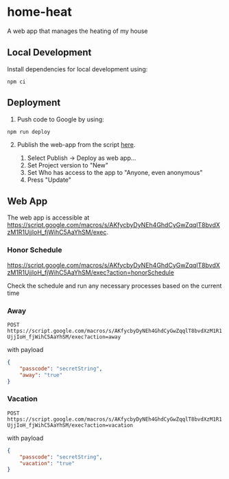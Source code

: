 # home-heat
A web app that manages the heating of my house

## Local Development

Install dependencies for local development using:
```
npm ci
```

## Deployment

1. Push code to Google by using:
```
npm run deploy
```

2. Publish the web-app from the script [here](https://script.google.com/d/10rdOYPj5eix6kF7VkjrmR8LDWrHty8pLn0kW5yhmMm_A5pdr8S-RUWxR/edit?usp=drive_web).

    1. Select Publish -> Deploy as web app...
    2. Set Project version to "New"
    3. Set Who has access to the app to "Anyone, even anonymous"
    4. Press "Update"

## Web App

The web app is accessible at https://script.google.com/macros/s/AKfycbyDyNEh4GhdCyGwZqqlT8bvdXzM1R1UjjIoH_fjWihC5AaYhSM/exec.

### Honor Schedule
https://script.google.com/macros/s/AKfycbyDyNEh4GhdCyGwZqqlT8bvdXzM1R1UjjIoH_fjWihC5AaYhSM/exec?action=honorSchedule

Check the schedule and run any necessary processes based on the current time

### Away
`POST https://script.google.com/macros/s/AKfycbyDyNEh4GhdCyGwZqqlT8bvdXzM1R1UjjIoH_fjWihC5AaYhSM/exec?action=away`

with payload
```json
{
    "passcode": "secretString",
    "away": "true"
}
```

### Vacation
`POST https://script.google.com/macros/s/AKfycbyDyNEh4GhdCyGwZqqlT8bvdXzM1R1UjjIoH_fjWihC5AaYhSM/exec?action=vacation`

with payload
```json
{
    "passcode": "secretString",
    "vacation": "true"
}
```
